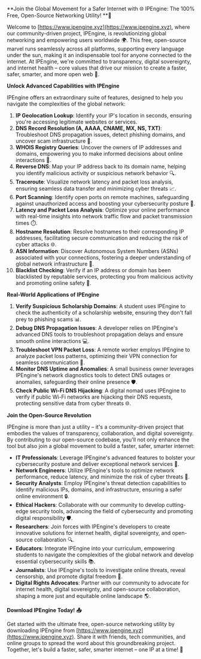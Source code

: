 **Join the Global Movement for a Safer Internet with 🌐 IPEngine: The 100% Free, Open-Source Networking Utility! **🚀

Welcome to [https://www.ipengine.xyz](https://www.ipengine.xyz), where our community-driven project, IPEngine, is revolutionizing global networking and empowering users worldwide 🌍. This free, open-source marvel runs seamlessly across all platforms, supporting every language under the sun, making it an indispensable tool for anyone connected to the internet. At IPEngine, we're committed to transparency, digital sovereignty, and internet health – core values that drive our mission to create a faster, safer, smarter, and more open web 📡.

**Unlock Advanced Capabilities with IPEngine**

IPEngine offers an extraordinary suite of features, designed to help you navigate the complexities of the global network:

1.  **IP Geolocation Lookup**: Identify your IP's location in seconds, ensuring you're accessing legitimate websites or services.
2.  **DNS Record Resolution (A, AAAA, CNAME, MX, NS, TXT)**: Troubleshoot DNS propagation issues, detect phishing domains, and uncover scam infrastructure 🚨.
3.  **WHOIS Registry Queries**: Uncover the owners of IP addresses and domains, empowering you to make informed decisions about online interactions 👥.
4.  **Reverse DNS**: Map your IP address back to its domain name, helping you identify malicious activity or suspicious network behavior 🔍.
5.  **Traceroute**: Visualize network latency and packet loss analysis, ensuring seamless data transfer and minimizing cyber threats 📈.
6.  **Port Scanning**: Identify open ports on remote machines, safeguarding against unauthorized access and boosting your cybersecurity posture 🔐.
7.  **Latency and Packet Loss Analysis**: Optimize your online performance with real-time insights into network traffic flow and packet transmission times ⏱️.
8.  **Hostname Resolution**: Resolve hostnames to their corresponding IP addresses, facilitating secure communication and reducing the risk of cyber attacks 🌐.
9.  **ASN Information**: Discover Autonomous System Numbers (ASNs) associated with your connections, fostering a deeper understanding of global network infrastructure 🔗.
10. **Blacklist Checking**: Verify if an IP address or domain has been blacklisted by reputable services, protecting you from malicious activity and promoting online safety 🚫.

**Real-World Applications of IPEngine**

1.  **Verify Suspicious Scholarship Domains**: A student uses IPEngine to check the authenticity of a scholarship website, ensuring they don't fall prey to phishing scams 📊.
2.  **Debug DNS Propagation Issues**: A developer relies on IPEngine's advanced DNS tools to troubleshoot propagation delays and ensure smooth online interactions 💻.
3.  **Troubleshoot VPN Packet Loss**: A remote worker employs IPEngine to analyze packet loss patterns, optimizing their VPN connection for seamless communication 📱.
4.  **Monitor DNS Uptime and Anomalies**: A small business owner leverages IPEngine's network diagnostics tools to detect DNS outages or anomalies, safeguarding their online presence 🛡️.
5.  **Check Public Wi-Fi DNS Hijacking**: A digital nomad uses IPEngine to verify if public Wi-Fi networks are hijacking their DNS requests, protecting sensitive data from cyber threats 🌐.

**Join the Open-Source Revolution**

IPEngine is more than just a utility – it's a community-driven project that embodies the values of transparency, collaboration, and digital sovereignty. By contributing to our open-source codebase, you'll not only enhance the tool but also join a global movement to build a faster, safer, smarter internet:

*   **IT Professionals**: Leverage IPEngine's advanced features to bolster your cybersecurity posture and deliver exceptional network services 🤖.
*   **Network Engineers**: Utilize IPEngine's tools to optimize network performance, reduce latency, and minimize the risk of cyber threats 🔧.
*   **Security Analysts**: Employ IPEngine's threat detection capabilities to identify malicious IPs, domains, and infrastructure, ensuring a safer online environment 🔒.
*   **Ethical Hackers**: Collaborate with our community to develop cutting-edge security tools, advancing the field of cybersecurity and promoting digital responsibility 🛡️.
*   **Researchers**: Join forces with IPEngine's developers to create innovative solutions for internet health, digital sovereignty, and open-source collaboration 🔍.
*   **Educators**: Integrate IPEngine into your curriculum, empowering students to navigate the complexities of the global network and develop essential cybersecurity skills 📚.
*   **Journalists**: Use IPEngine's tools to investigate online threats, reveal censorship, and promote digital freedom 📰.
*   **Digital Rights Advocates**: Partner with our community to advocate for internet health, digital sovereignty, and open-source collaboration, shaping a more just and equitable online landscape 🌎.

**Download IPEngine Today! 📤**

Get started with the ultimate free, open-source networking utility by downloading IPEngine from [https://www.ipengine.xyz](https://www.ipengine.xyz). Share it with friends, tech communities, and online groups to spread the word about this groundbreaking project. Together, let's build a faster, safer, smarter internet – one IP at a time! 🚀